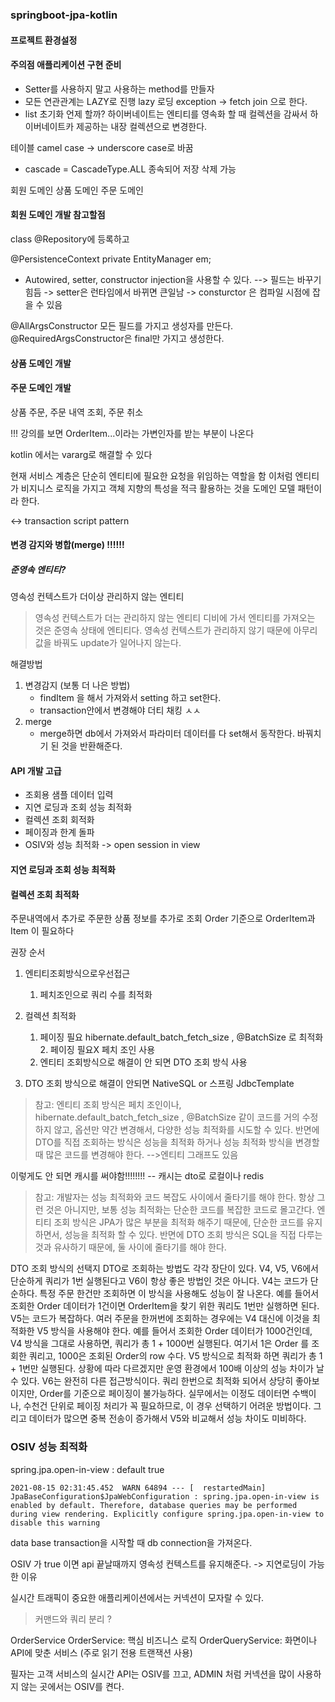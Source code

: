 ### springboot-jpa-kotlin

#### 프로젝트 환경설정


#### 주의점 애플리케이션 구현 준비
- Setter를 사용하지 말고 사용하는 method를 만들자
- 모든 연관관계는 LAZY로 진행 
    lazy 로딩 exception -> fetch join 으로 한다.
- list 초기화 언제 할까? 하이버네이트는 엔티티를 영속화 할 때 컬렉션을 감싸서 하이버네이트카
제공하는 내장 컬렉션으로 변경한다.

테이블 camel case -> underscore case로 바꿈

- cascade = CascadeType.ALL 종속되어 저장 삭제 가능


회원 도메인
상품 도메인
주문 도메인

#### 회원 도메인 개발 참고할점
class @Repository에 등록하고

@PersistenceContext
private EntityManager em;

- Autowired, setter, constructor injection을 사용할 수 있다.
 --> 필드는 바꾸기 힘듬
  -> setter은 런타임에서 바뀌면 큰일남
  -> consturctor 은 컴파일 시점에 잡을 수 있음
  

@AllArgsConstructor 모든 필드를 가지고 생성자를 만든다.
@RequiredArgsConstructor은 final만 가지고 생성한다.


#### 상품 도메인 개발

#### 주문 도메인 개발
상품 주문, 주문 내역 조회, 주문 취소


!!! 
강의를 보면 OrderItem...이라는 가변인자를 받는 부분이 나온다

kotlin 에서는 vararg로 해결할 수 있다


현재 서비스 계층은 단순히 엔티티에 필요한 요청을 위임하는 역할을 함
이처럼 엔티티가 비지니스 로직을 가지고 객체 지향의 특성을 적극 활용하는 것을
도메인 모델 패턴이라 한다.

<-> transaction script pattern


#### 변경 감지와 병합(merge) !!!!!! 

##### 준영속 엔티티?
영속성 컨텍스트가 더이상 관리하지 않는 엔티티

> 영속성 컨텍스트가 더는 관리하지 않는 엔티티
> 디비에 가서 엔티티를 가져오는 것은 준영속 상태에 엔티티다.
> 영속성 컨텍스트가 관리하지 않기 때문에 아무리 값을 바꿔도 update가 일어나지 않는다.

해결방법
1. 변경감지 (보통 더 나은 방법)
    - findItem 을 해서 가져와서 setting 하고 set한다.
    - transaction안에서 변경해야 더티 채킹 ㅅㅅ
2. merge
    - merge하면 db에서 가져와서 파라미터 데이터를 다 set해서 동작한다.
    바꿔치기 된 것을 반환해준다.
      

#### API 개발 고급
- 조회용 샘플 데이터 입력
- 지연 로딩과 조회 성능 최적화
- 컬렉션 조회 회적화
- 페이징과 한계 돌파
- OSIV와 성능 최적화 -> open session in view 

#### 지연 로딩과 조회 성능 최적화


#### 컬렉션 조회 최적화
주문내역에서 추가로 주문한 상품 정보를 추가로 조회
Order 기준으로 OrderItem과 Item 이 필요하다


권장 순서
1. 엔티티조회방식으로우선접근
    1. 페치조인으로 쿼리 수를 최적화

2. 컬렉션 최적화
    1. 페이징 필요 hibernate.default_batch_fetch_size , @BatchSize 로 최적화 2. 페이징 필요X 페치 조인 사용
    2. 엔티티 조회방식으로 해결이 안 되면 DTO 조회 방식 사용
3. DTO 조회 방식으로 해결이 안되면 NativeSQL or 스프링 JdbcTemplate

> 참고: 엔티티 조회 방식은 페치 조인이나, hibernate.default_batch_fetch_size , @BatchSize 같이 코드를 거의 수정하지 않고, 옵션만 약간 변경해서, 
> 다양한 성능 최적화를 시도할 수 있다. 반면에 DTO를 직접 조회하는 방식은 성능을 최적화 하거나 성능 최적화 방식을 변경할 때 많은 코드를 변경해야 한다.
> -->엔티티 그래프도 있음

이렇게도 안 되면 캐시를 써야함!!!!!!!! -- 캐시는 dto로 로컬이나 redis

> 참고: 개발자는 성능 최적화와 코드 복잡도 사이에서 줄타기를 해야 한다. 항상 그런 것은 아니지만, 보통 성능 최적화는 단순한 코드를 복잡한 코드로 몰고간다.
> 엔티티 조회 방식은 JPA가 많은 부분을 최적화 해주기 때문에, 단순한 코드를 유지하면서, 성능을 최적화 할 수 있다.
> 반면에 DTO 조회 방식은 SQL을 직접 다루는 것과 유사하기 때문에, 둘 사이에 줄타기를 해야 한다.

DTO 조회 방식의 선택지
DTO로 조회하는 방법도 각각 장단이 있다. V4, V5, V6에서 단순하게 쿼리가 1번 실행된다고 V6이 항상 좋은 방법인 것은 아니다.
V4는 코드가 단순하다. 특정 주문 한건만 조회하면 이 방식을 사용해도 성능이 잘 나온다. 예를 들어서 조회한 Order 데이터가 1건이면 OrderItem을 찾기 위한 쿼리도 1번만 실행하면 된다.
V5는 코드가 복잡하다. 여러 주문을 한꺼번에 조회하는 경우에는 V4 대신에 이것을 최적화한 V5 방식을 사용해야 한다. 예를 들어서 조회한 Order 데이터가 1000건인데, V4 방식을 그대로 사용하면, 쿼리가 총 1 + 1000번 실행된다. 여기서 1은 Order 를 조회한 쿼리고, 1000은 조회된 Order의 row 수다. V5 방식으로 최적화 하면 쿼리가 총 1 + 1번만 실행된다. 상황에 따라 다르겠지만 운영 환경에서 100배 이상의 성능 차이가 날 수 있다.
V6는 완전히 다른 접근방식이다. 쿼리 한번으로 최적화 되어서 상당히 좋아보이지만, Order를 기준으로 페이징이 불가능하다. 실무에서는 이정도 데이터면 수백이나, 수천건 단위로 페이징 처리가 꼭 필요하므로, 이 경우 선택하기 어려운 방법이다. 그리고 데이터가 많으면 중복 전송이 증가해서 V5와 비교해서 성능 차이도 미비하다.


### OSIV 성능 최적화
spring.jpa.open-in-view : default true

```
2021-08-15 02:31:45.452  WARN 64894 --- [  restartedMain] JpaBaseConfiguration$JpaWebConfiguration : spring.jpa.open-in-view is enabled by default. Therefore, database queries may be performed during view rendering. Explicitly configure spring.jpa.open-in-view to disable this warning
```
data base transaction을 시작할 때 db connection을 가져온다.

OSIV 가 true 이면 api 끝날때까지 영속성 컨텍스트를 유지해준다.
-> 지연로딩이 가능한 이유

실시간 트래픽이 중요한 애플리케이션에서는 커넥션이 모자랄 수 있다.

>커맨드와 쿼리 분리 ?

OrderService
    OrderService: 핵심 비즈니스 로직
    OrderQueryService: 화면이나 API에 맞춘 서비스 (주로 읽기 전용 트랜잭션 사용)

필자는 고객 서비스의 실시간 API는 OSIV를 끄고, ADMIN 처럼 커넥션을 많이 사용하지 않는 곳에서는 OSIV를 켠다.
